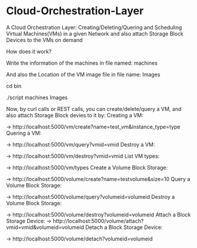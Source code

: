 # Cloud-Orchestration-Layer

A Cloud Orchestration Layer: Creating/Deleting/Quering and Scheduling Virtual Machines(VMs) in a given Network and also attach Storage Block Devices to the VMs on demand

How does it work?

Write the information of the machines in file named: machines

And also the Location of the VM image file in file name: Images

cd bin

./script machines Images

Now, by curl calls or REST calls, you can create/delete/query a VM, and also attach Storage Block devies to it by:
Creating a VM:

-> http://localhost:5000/vm/create?name=test_vm&instance_type=type
Quering a VM:

-> http://localhost:5000/vm/query?vmid=vmid
Destroy a VM:

-> http://localhost:5000/vm/destroy?vmid=vmid
List VM types:

-> http://localhost:5000/vm/types
Create a Volume Block Storage:

-> http://localhost:5000/volume/create?name=test­volume&size=10
Query a Volume Block Storage:

-> http://localhost:5000/volume/query?volumeid=volumeid
Destroy a Volume Block Storage:

-> http://localhost:5000/volume/destroy?volumeid=volumeid
Attach a Block Storage Device:
-> http://localhost:5000/volume/attach?vmid=vmid&volumeid=volumeid
Detach a Block Storage Device:

-> http://localhost:5000/volume/detach?volumeid=volumeid
